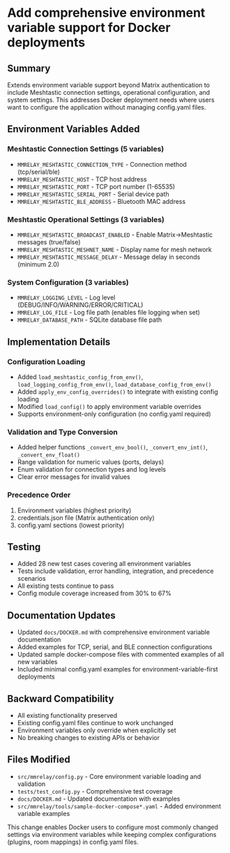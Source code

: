 # Add comprehensive environment variable support for Docker deployments

## Summary

Extends environment variable support beyond Matrix authentication to include Meshtastic connection settings, operational configuration, and system settings. This addresses Docker deployment needs where users want to configure the application without managing config.yaml files.

## Environment Variables Added

### Meshtastic Connection Settings (5 variables)

- `MMRELAY_MESHTASTIC_CONNECTION_TYPE` - Connection method (tcp/serial/ble)
- `MMRELAY_MESHTASTIC_HOST` - TCP host address
- `MMRELAY_MESHTASTIC_PORT` - TCP port number (1-65535)
- `MMRELAY_MESHTASTIC_SERIAL_PORT` - Serial device path
- `MMRELAY_MESHTASTIC_BLE_ADDRESS` - Bluetooth MAC address

### Meshtastic Operational Settings (3 variables)

- `MMRELAY_MESHTASTIC_BROADCAST_ENABLED` - Enable Matrix→Meshtastic messages (true/false)
- `MMRELAY_MESHTASTIC_MESHNET_NAME` - Display name for mesh network
- `MMRELAY_MESHTASTIC_MESSAGE_DELAY` - Message delay in seconds (minimum 2.0)

### System Configuration (3 variables)

- `MMRELAY_LOGGING_LEVEL` - Log level (DEBUG/INFO/WARNING/ERROR/CRITICAL)
- `MMRELAY_LOG_FILE` - Log file path (enables file logging when set)
- `MMRELAY_DATABASE_PATH` - SQLite database file path

## Implementation Details

### Configuration Loading

- Added `load_meshtastic_config_from_env()`, `load_logging_config_from_env()`, `load_database_config_from_env()`
- Added `apply_env_config_overrides()` to integrate with existing config loading
- Modified `load_config()` to apply environment variable overrides
- Supports environment-only configuration (no config.yaml required)

### Validation and Type Conversion

- Added helper functions `_convert_env_bool()`, `_convert_env_int()`, `_convert_env_float()`
- Range validation for numeric values (ports, delays)
- Enum validation for connection types and log levels
- Clear error messages for invalid values

### Precedence Order

1. Environment variables (highest priority)
2. credentials.json file (Matrix authentication only)
3. config.yaml sections (lowest priority)

## Testing

- Added 28 new test cases covering all environment variables
- Tests include validation, error handling, integration, and precedence scenarios
- All existing tests continue to pass
- Config module coverage increased from 30% to 67%

## Documentation Updates

- Updated `docs/DOCKER.md` with comprehensive environment variable documentation
- Added examples for TCP, serial, and BLE connection configurations
- Updated sample docker-compose files with commented examples of all new variables
- Included minimal config.yaml examples for environment-variable-first deployments

## Backward Compatibility

- All existing functionality preserved
- Existing config.yaml files continue to work unchanged
- Environment variables only override when explicitly set
- No breaking changes to existing APIs or behavior

## Files Modified

- `src/mmrelay/config.py` - Core environment variable loading and validation
- `tests/test_config.py` - Comprehensive test coverage
- `docs/DOCKER.md` - Updated documentation with examples
- `src/mmrelay/tools/sample-docker-compose*.yaml` - Added environment variable examples

This change enables Docker users to configure most commonly changed settings via environment variables while keeping complex configurations (plugins, room mappings) in config.yaml files.
